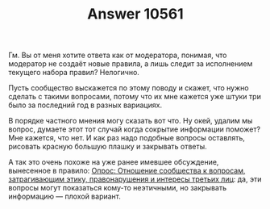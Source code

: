 ﻿---
title: "Answer 10561"
se.owner.user_id: 213987
se.owner.display_name: "A K"
se.owner.link: "https://ru.meta.stackoverflow.com/users/213987/a-k"
se.answer_id: 10561
se.question_id: 10560
se.post_type: answer
se.is_accepted: False
---
<p>Гм. Вы от меня хотите ответа как от модератора, понимая, что модератор не создаёт новые правила, а лишь следит за исполнением текущего набора правил? Нелогично.</p>
<p>Пусть сообщество выскажется по этому поводу и скажет, что нужно сделать с такими вопросами, потому что их мне кажется уже штуки три было за последний год в разных вариациях.</p>
<p>В порядке частного мнения могу сказать вот что. Ну окей, удалим мы вопрос, думаете этот тот случай когда сокрытие информации поможет? Мне кажется, что нет. И как раз надо подобные вопросы оставлять, рисовать красную большую плашку и закрывать ответы.</p>
<p>А так это очень похоже на уже ранее имевшее обсуждение, вынесенное в правило: <a href="https://ru.meta.stackoverflow.com/q/2868/213987">Опрос: Отношение сообщества к вопросам, затрагивающим этику, правонарушения и интересы третьих лиц</a>: да, эти вопросы могут показаться кому-то неэтичными, но закрывать информацию — плохой вариант.</p>
